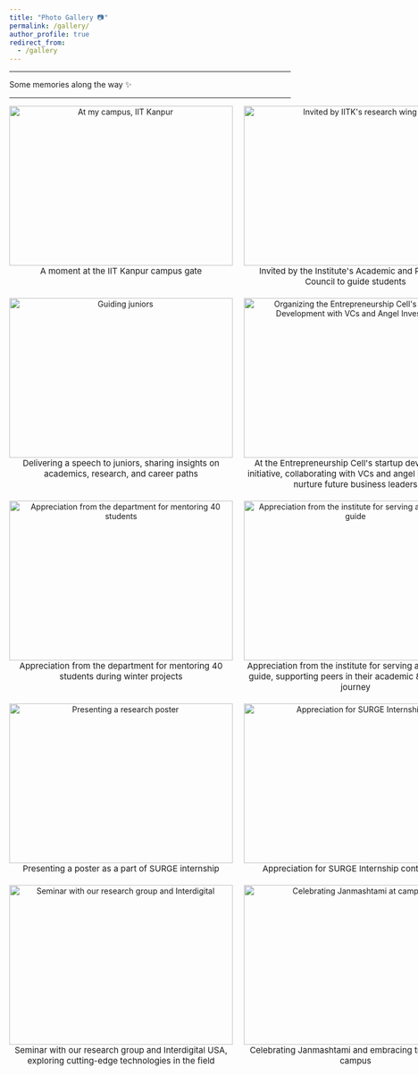 ```yaml
---
title: "Photo Gallery 📷"
permalink: /gallery/
author_profile: true
redirect_from:
  - /gallery
---
```

---
Some memories along the way ✨

---

<div style="display: grid; grid-template-columns: repeat(2, 1fr); gap: 20px;">

  <div style="text-align: center;">
    <img src="https://mbh1234.github.io/keerthana.github.io/images/gate.png" width="400px" height="286px" alt="At my campus, IIT Kanpur">
    <br>
    <span style="font-size: 15px;">
      <a style="text-decoration: none; color: inherit;">A moment at the IIT Kanpur campus gate</a>
    </span>
  </div>

  <div style="text-align: center;">
    <img src="https://mbh1234.github.io/keerthana.github.io/images/anc_invite.png" width="400px" height="286px" alt="Invited by IITK's research wing">
    <br>
    <span style="font-size: 15px;">
      <a  style="text-decoration: none; color: inherit;">Invited by the Institute's Academic and Research Council to guide students</a>
    </span>
  </div>

  <div style="text-align: center;">
    <img src="https://mbh1234.github.io/keerthana.github.io/images/speech.png" width="400px" height="286px" alt="Guiding juniors">
    <br>
    <span style="font-size: 15px;">
      <a  style="text-decoration: none; color: inherit;">Delivering a speech to juniors, sharing insights on academics, research, and career paths</a>
    </span>
  </div>

  <div style="text-align: center;">
    <img src="https://mbh1234.github.io/keerthana.github.io/images/ecell.png" width="400px" height="286px" alt="Organizing the Entrepreneurship Cell's Startup Development with VCs and Angel Investors">
    <br>
    <span style="font-size: 15px;">
      <a  style="text-decoration: none; color: inherit;">At the Entrepreneurship Cell's startup development initiative, collaborating with VCs and angel investors to nurture future business leaders</a>
    </span>
  </div>

  <div style="text-align: center;">
    <img src="https://mbh1234.github.io/keerthana.github.io/images/eea.png" width="400px" height="286px" alt="Appreciation from the department for mentoring 40 students">
    <br>
    <span style="font-size: 15px;">
      <a  style="text-decoration: none; color: inherit;">Appreciation from the department for mentoring 40 students during winter projects</a>
    </span>
  </div>

  <div style="text-align: center;">
    <img src="https://mbh1234.github.io/keerthana.github.io/images/sg.png" width="400px" height="286px" alt="Appreciation from the institute for serving as a Student guide">
    <br>
    <span style="font-size: 15px;">
      <a  style="text-decoration: none; color: inherit;">Appreciation from the institute for serving as a Student guide, supporting peers in their academic & emotional journey</a>
    </span>
  </div>

  <div style="text-align: center;">
    <img src="https://mbh1234.github.io/keerthana.github.io/images/poster.png" width="400px" height="286px" alt="Presenting a research poster">
    <br>
    <span style="font-size: 15px;">
      <a  style="text-decoration: none; color: inherit;">Presenting a poster as a part of SURGE internship</a>
    </span>
  </div>

  <div style="text-align: center;">
    <img src="https://mbh1234.github.io/keerthana.github.io/images/surge_cert.png" width="400px" height="286px" alt="Appreciation for SURGE Internship">
    <br>
    <span style="font-size: 15px;">
      <a  style="text-decoration: none; color: inherit;">Appreciation for SURGE Internship contribution</a>
    </span>
  </div>

  <div style="text-align: center;">
    <img src="https://mbh1234.github.io/keerthana.github.io/images/interdigital.png" width="400px" height="286px" alt="Seminar with our research group and Interdigital">
    <br>
    <span style="font-size: 15px;">
      <a  style="text-decoration: none; color: inherit;">Seminar with our research group and Interdigital USA, exploring cutting-edge technologies in the field</a>
    </span>
  </div>

  <div style="text-align: center;">
    <img src="https://mbh1234.github.io/keerthana.github.io/images/krishna.png" width="400px" height="286px" alt="Celebrating Janmashtami at campus">
    <br>
    <span style="font-size: 15px;">
      <a  style="text-decoration: none; color: inherit;">Celebrating Janmashtami and embracing traditions at campus</a>
    </span>
  </div>

</div>
